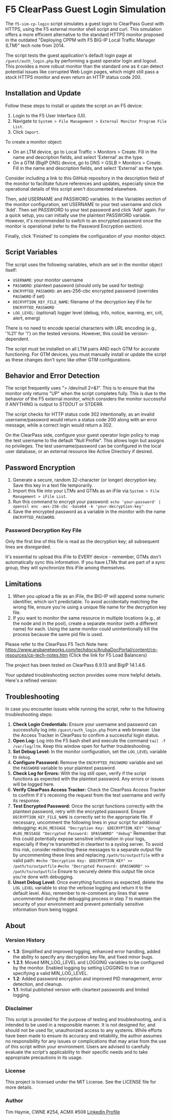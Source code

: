 # F5 ClearPass Guest Login Simulation

The `f5-sim-cp-login` script simulates a guest login to ClearPass Guest with HTTPS, using the F5 external monitor shell script and curl. This simulation offers a more efficient alternative to the standard HTTPS monitor proposed in the outdated "Deploying CPPM with F5 BIG-IP Local Traffic Manager (LTM)" tech note from 2014.

The script tests the guest application's default login page at `/guest/auth_login.php` by performing a guest operator login and logout. This provides a more robust monitor than the standard one as it can detect potential issues like corrupted Web Login pages, which might still pass a stock HTTPS monitor and even return an HTTP status code 200.

## Installation and Update

Follow these steps to install or update the script on an F5 device:

1. Login to the F5 User Interface (UI).
2. Navigate to `System > File Management > External Monitor Program File List`.
3. Click `Import`.

To create a monitor object:

- On an LTM device, go to Local Traffic > Monitors > Create. Fill in the name and description fields, and select 'External' as the type.
- On a GTM (BigIP DNS) device, go to DNS > GSLB > Monitors > Create. Fill in the name and description fields, and select 'External' as the type.

Consider including a link to this GitHub repository in the description field of the monitor to facilitate future references and updates, especially since the operational details of this script aren't documented elsewhere.

Then, add USERNAME and PASSWORD variables. In the Variables section of the monitor configuration, set USERNAME to your test username and click 'Add'. Then set PASSWORD to your test password and click 'Add' again. For a quick setup, you can initially use the plaintext PASSWORD variable. However, it's recommended to switch to an encrypted password once the monitor is operational (refer to the Password Encryption section).

Finally, click 'Finished' to complete the configuration of your monitor object.

## Script Variables

The script uses the following variables, which are set in the monitor object itself:

- `USERNAME`: your monitor username
- `PASSWORD`: plaintext password (should only be used for testing)
- `ENCRYPTED_PASSWORD`: an aes-256-cbc encrypted password (overrides `PASSWORD` if set)
- `DECRYPTION_KEY_FILE_NAME`: filename of the decryption key iFile for `ENCRYPTED_PASSWORD`
- `LOG_LEVEL`: (optional) logger level (debug, info, notice, warning, err, crit, alert, emerg)

There is no need to encode special characters with URL encoding (e.g., '%21' for '!') on the tested versions. However, this could be version-dependent. 

The script must be installed on all LTM pairs AND each GTM for accurate functioning. For GTM devices, you must manually install or update the script as these changes don't sync like other GTM configurations.

## Behavior and Error Detection

The script frequently uses "> /dev/null 2>&1". This is to ensure that the monitor only returns "UP" when the script completes fully. This is due to the behavior of the F5 external monitor, which considers the monitor successful if ANYTHING is output to STDOUT or STDERR.

The script checks for HTTP status code 302 intentionally, as an invalid username/password would return a status code 200 along with an error message, while a correct login would return a 302.

On the ClearPass side, configure your guest operator login policy to map the test username to the default "Null Profile". This allows login but assigns no privileges. The test username/password can be configured in the local user database, or an external resource like Active Directory if desired.

## Password Encryption

1. Generate a secure, random 32-character (or longer) decryption key. Save this key in a text file temporarily.
2. Import this file into your LTMs and GTMs as an iFile via `System > File Management > iFile List`.
3. Run this command to encrypt your password: `echo 'your-password' | openssl enc -aes-256-cbc -base64 -k 'your-decryption-key'`
4. Save the encrypted password as a variable in the monitor with the name `ENCRYPTED_PASSWORD`.

### Password Decryption Key File

Only the first line of this file is read as the decryption key; all subsequent lines are disregarded. 

It's essential to upload this iFile to EVERY device - remember, GTMs don't automatically sync this information. If you have LTMs that are part of a sync group, they will synchronize this iFile among themselves.


## Limitations

1. When you upload a file as an iFile, the BIG-IP will append some numeric identifier, which isn't predictable. To avoid accidentally matching the wrong file, ensure you're using a unique file name for the decryption key file.
2. If you want to monitor the same resource in multiple locations (e.g., at the node and in the pool), create a separate monitor (with a different name) for each. Using the same monitor could unintentionally kill the process because the same pid file is used.

Please refer to the ClearPass F5 Tech Note here: https://www.arubanetworks.com/techdocs/ArubaDocPortal/content/cp-resources/cp-tech-notes.htm (Click the link for F5 Load Balancers)

The project has been tested on ClearPass 6.9.13 and BigIP 14.1.4.6.

Your updated troubleshooting section provides some more helpful details. Here's a refined version:

## Troubleshooting

In case you encounter issues while running the script, refer to the following troubleshooting steps:

1. **Check Login Credentials:** Ensure your username and password can successfully log into `/guest/auth_login.php` from a web browser. Use the Access Tracker in ClearPass to confirm a successful login status.
2. **Open Log:** Log into the F5 bash shell and execute the command `tail -f /var/log/ltm`. Keep this window open for further troubleshooting.
3. **Set Debug Level:** In the monitor configuration, set the `LOG_LEVEL` variable to `debug`.
4. **Configure Password:** Remove the `ENCRYPTED_PASSWORD` variable and set the `PASSWORD` variable to your plaintext password.
5. **Check Log for Errors:** With the log still open, verify if the script functions as expected with the plaintext password. Any errors or issues will be logged here.
6. **Verify ClearPass Access Tracker:** Check the ClearPass Access Tracker to confirm if it's receiving the request from the test username and verify its response.
7. **Test Encrypted Password:** Once the script functions correctly with the plaintext password, retry with the encrypted password. Ensure `DECRYPTION_KEY_FILE_NAME` is correctly set to the appropriate file. If necessary, uncomment the following lines in your script for additional debugging:
        `#LOG_MESSAGE "Decryption Key: $DECRYPTION_KEY" "debug"`
        `#LOG_MESSAGE "Decrypted Password: $PASSWORD" "debug"`
   Remember that this could potentially expose sensitive information in your logs, especially if they're transmitted in cleartext to a syslog server. To avoid this risk, consider redirecting these messages to a separate output file by uncommenting these lines and replacing `/path/to/outputfile` with a valid path:
        `#echo "Decryption Key: $DECRYPTION_KEY" >> /path/to/outputfile`
        `#echo "Decrypted Password: $PASSWORD" >> /path/to/outputfile`
   Ensure to securely delete this output file once you're done with debugging.
8. **Unset Debug Level:** Once everything functions as expected, delete the `LOG_LEVEL` variable to stop the verbose logging and return it to the default level. Also, remember to re-comment any lines that were uncommented during the debugging process in step 7 to maintain the security of your environment and prevent potentially sensitive information from being logged.

## About

### Version History

- **1.3**: Simplified and improved logging, enhanced error handling, added the ability to specify any decryption key file, and fixed minor bugs.
- **1.2.1**: Moved MIN_LOG_LEVEL and LOGGING variables to be configured by the monitor. Enabled logging by setting LOGGING to true or specifying a valid MIN_LOG_LEVEL.
- **1.2**: Added password encryption and improved PID management, error detection, and cleanup.
- **1.1**: Initial published version with cleartext passwords and limited logging.

### Disclaimer

This script is provided for the purpose of testing and troubleshooting, and is intended to be used in a responsible manner. It is not designed for, and should not be used for, unauthorized access to any systems. While efforts have been made to ensure its accuracy and reliability, the author assumes no responsibility for any issues or complications that may arise from the use of this script within your environment. Users are advised to carefully evaluate the script's applicability to their specific needs and to take appropriate precautions in its usage.

### License

This project is licensed under the MIT License. See the LICENSE file for more details.

### Author

Tim Haynie, CWNE #254, ACMX #508 [LinkedIn Profile](https://www.linkedin.com/in/timhaynie/)
